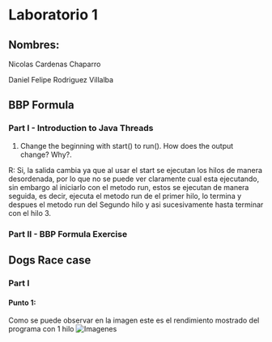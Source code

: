 # Laboratorio 1


## Nombres:

Nicolas Cardenas Chaparro

Daniel Felipe Rodriguez Villalba


## BBP Formula
### Part I - Introduction to Java Threads

1. Change the beginning with start() to run(). How does the output change? Why?.

R: Si, la salida cambia ya que al usar el start se ejecutan los hilos de manera desordenada, por lo que no se puede ver claramente cual esta ejecutando, sin embargo al iniciarlo con el metodo run, estos se ejecutan de manera seguida, es decir, ejecuta el metodo run de el primer hilo, lo termina y despues el metodo run del Segundo hilo y asi sucesivamente hasta terminar con el hilo 3.

### Part II - BBP Formula Exercise

## Dogs Race case

### Part I

#### Punto 1: 

Como se puede observar en la imagen este es el rendimiento mostrado del programa con 1 hilo
![Imagenes](https://github.com/danielrodriguezvillalba/ARSW-Lab1/tree/master/Imagenes/Verificando1Hilo.PNG)